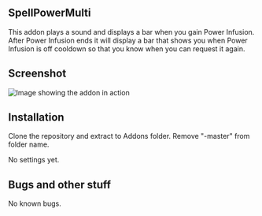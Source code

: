 ## SpellPowerMulti

This addon plays a sound and displays a bar when you gain Power Infusion. After Power Infusion ends it will display a bar that shows you when Power Infusion is off cooldown so that you know when you can request it again.


## Screenshot

![Image showing the addon in action](http://i.imgur.com/RlD3z82.jpg)

## Installation

Clone the repository and extract to Addons folder. Remove "-master" from folder name.

No settings yet.

## Bugs and other stuff

No known bugs.
